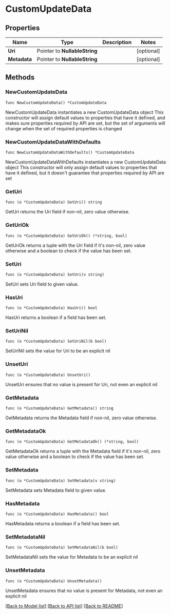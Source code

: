 # CustomUpdateData

## Properties

Name | Type | Description | Notes
------------ | ------------- | ------------- | -------------
**Uri** | Pointer to **NullableString** |  | [optional] 
**Metadata** | Pointer to **NullableString** |  | [optional] 

## Methods

### NewCustomUpdateData

`func NewCustomUpdateData() *CustomUpdateData`

NewCustomUpdateData instantiates a new CustomUpdateData object
This constructor will assign default values to properties that have it defined,
and makes sure properties required by API are set, but the set of arguments
will change when the set of required properties is changed

### NewCustomUpdateDataWithDefaults

`func NewCustomUpdateDataWithDefaults() *CustomUpdateData`

NewCustomUpdateDataWithDefaults instantiates a new CustomUpdateData object
This constructor will only assign default values to properties that have it defined,
but it doesn't guarantee that properties required by API are set

### GetUri

`func (o *CustomUpdateData) GetUri() string`

GetUri returns the Uri field if non-nil, zero value otherwise.

### GetUriOk

`func (o *CustomUpdateData) GetUriOk() (*string, bool)`

GetUriOk returns a tuple with the Uri field if it's non-nil, zero value otherwise
and a boolean to check if the value has been set.

### SetUri

`func (o *CustomUpdateData) SetUri(v string)`

SetUri sets Uri field to given value.

### HasUri

`func (o *CustomUpdateData) HasUri() bool`

HasUri returns a boolean if a field has been set.

### SetUriNil

`func (o *CustomUpdateData) SetUriNil(b bool)`

 SetUriNil sets the value for Uri to be an explicit nil

### UnsetUri
`func (o *CustomUpdateData) UnsetUri()`

UnsetUri ensures that no value is present for Uri, not even an explicit nil
### GetMetadata

`func (o *CustomUpdateData) GetMetadata() string`

GetMetadata returns the Metadata field if non-nil, zero value otherwise.

### GetMetadataOk

`func (o *CustomUpdateData) GetMetadataOk() (*string, bool)`

GetMetadataOk returns a tuple with the Metadata field if it's non-nil, zero value otherwise
and a boolean to check if the value has been set.

### SetMetadata

`func (o *CustomUpdateData) SetMetadata(v string)`

SetMetadata sets Metadata field to given value.

### HasMetadata

`func (o *CustomUpdateData) HasMetadata() bool`

HasMetadata returns a boolean if a field has been set.

### SetMetadataNil

`func (o *CustomUpdateData) SetMetadataNil(b bool)`

 SetMetadataNil sets the value for Metadata to be an explicit nil

### UnsetMetadata
`func (o *CustomUpdateData) UnsetMetadata()`

UnsetMetadata ensures that no value is present for Metadata, not even an explicit nil

[[Back to Model list]](../README.md#documentation-for-models) [[Back to API list]](../README.md#documentation-for-api-endpoints) [[Back to README]](../README.md)


